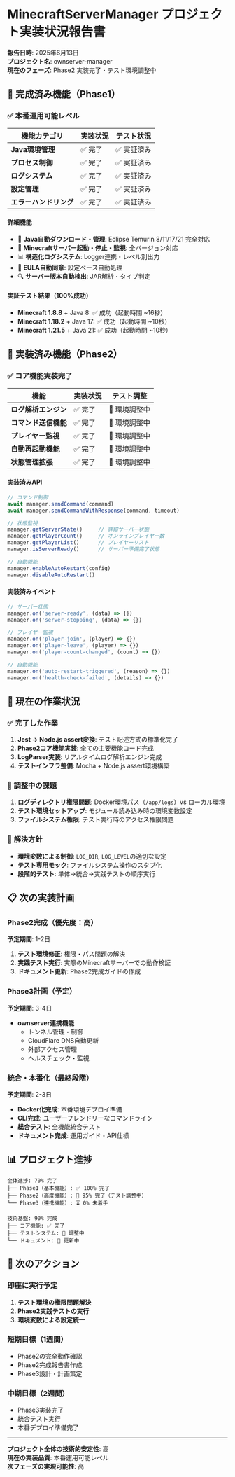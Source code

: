 # MinecraftServerManager プロジェクト実装状況報告書

**報告日時**: 2025年6月13日  
**プロジェクト名**: ownserver-manager  
**現在のフェーズ**: Phase2 実装完了・テスト環境調整中

## 🎯 完成済み機能（Phase1）

### ✅ 本番運用可能レベル
| 機能カテゴリ | 実装状況 | テスト状況 | 
|-------------|---------|-----------|
| **Java環境管理** | ✅ 完了 | ✅ 実証済み |
| **プロセス制御** | ✅ 完了 | ✅ 実証済み |
| **ログシステム** | ✅ 完了 | ✅ 実証済み |
| **設定管理** | ✅ 完了 | ✅ 実証済み |
| **エラーハンドリング** | ✅ 完了 | ✅ 実証済み |

#### 詳細機能
- 🔧 **Java自動ダウンロード・管理**: Eclipse Temurin 8/11/17/21 完全対応
- 🚀 **Minecraftサーバー起動・停止・監視**: 全バージョン対応
- 📊 **構造化ログシステム**: Logger連携・レベル別出力
- 📜 **EULA自動同意**: 設定ベース自動処理
- 🔍 **サーバー版本自動検出**: JAR解析・タイプ判定

#### 実証テスト結果（100%成功）
- **Minecraft 1.8.8** + Java 8: ✅ 成功（起動時間 ~16秒）
- **Minecraft 1.18.2** + Java 17: ✅ 成功（起動時間 ~10秒）
- **Minecraft 1.21.5** + Java 21: ✅ 成功（起動時間 ~10秒）

## 🚧 実装済み機能（Phase2）

### ✅ コア機能実装完了
| 機能 | 実装状況 | テスト調整 |
|------|---------|-----------|
| **ログ解析エンジン** | ✅ 完了 | 🔧 環境調整中 |
| **コマンド送信機能** | ✅ 完了 | 🔧 環境調整中 |
| **プレイヤー監視** | ✅ 完了 | 🔧 環境調整中 |
| **自動再起動機能** | ✅ 完了 | 🔧 環境調整中 |
| **状態管理拡張** | ✅ 完了 | 🔧 環境調整中 |

#### 実装済みAPI
```javascript
// コマンド制御
await manager.sendCommand(command)
await manager.sendCommandWithResponse(command, timeout)

// 状態監視
manager.getServerState()     // 詳細サーバー状態
manager.getPlayerCount()     // オンラインプレイヤー数
manager.getPlayerList()      // プレイヤーリスト
manager.isServerReady()      // サーバー準備完了状態

// 自動機能
manager.enableAutoRestart(config)
manager.disableAutoRestart()
```

#### 実装済みイベント
```javascript
// サーバー状態
manager.on('server-ready', (data) => {})
manager.on('server-stopping', (data) => {})

// プレイヤー監視
manager.on('player-join', (player) => {})
manager.on('player-leave', (player) => {})
manager.on('player-count-changed', (count) => {})

// 自動機能
manager.on('auto-restart-triggered', (reason) => {})
manager.on('health-check-failed', (details) => {})
```

## 🔧 現在の作業状況

### ✅ 完了した作業
1. **Jest → Node.js assert変換**: テスト記述方式の標準化完了
2. **Phase2コア機能実装**: 全ての主要機能コード完成
3. **LogParser実装**: リアルタイムログ解析エンジン完成
4. **テストインフラ整備**: Mocha + Node.js assert環境構築

### 🔧 調整中の課題
1. **ログディレクトリ権限問題**: Docker環境パス（`/app/logs`）vs ローカル環境
2. **テスト環境セットアップ**: モジュール読み込み時の環境変数設定
3. **ファイルシステム権限**: テスト実行時のアクセス権限問題

### 🚀 解決方針
- **環境変数による制御**: `LOG_DIR`, `LOG_LEVEL`の適切な設定
- **テスト専用モック**: ファイルシステム操作のスタブ化
- **段階的テスト**: 単体→統合→実践テストの順序実行

## 📋 次の実装計画

### Phase2完成（優先度：高）
**予定期間**: 1-2日
1. **テスト環境修正**: 権限・パス問題の解決
2. **実践テスト実行**: 実際のMinecraftサーバーでの動作検証
3. **ドキュメント更新**: Phase2完成ガイドの作成

### Phase3計画（予定）
**予定期間**: 3-4日
- **ownserver連携機能**
  - トンネル管理・制御
  - CloudFlare DNS自動更新
  - 外部アクセス管理
  - ヘルスチェック・監視

### 統合・本番化（最終段階）
**予定期間**: 2-3日
- **Docker化完成**: 本番環境デプロイ準備
- **CLI完成**: ユーザーフレンドリーなコマンドライン
- **総合テスト**: 全機能統合テスト
- **ドキュメント完成**: 運用ガイド・API仕様

## 📊 プロジェクト進捗

```
全体進捗: 70% 完了
├── Phase1（基本機能）: ✅ 100% 完了
├── Phase2（高度機能）: 🔧 95% 完了（テスト調整中）
└── Phase3（連携機能）: ⏳ 0% 未着手

技術基盤: 90% 完成
├── コア機能: ✅ 完了
├── テストシステム: 🔧 調整中  
└── ドキュメント: 🔧 更新中
```

## 🎯 次のアクション

### 即座に実行予定
1. **テスト環境の権限問題解決**
2. **Phase2実践テストの実行**
3. **環境変数による設定統一**

### 短期目標（1週間）
- Phase2の完全動作確認
- Phase2完成報告書作成
- Phase3設計・計画策定

### 中期目標（2週間）
- Phase3実装完了
- 統合テスト実行
- 本番デプロイ準備完了

---

**プロジェクト全体の技術的安定性**: 高  
**現在の実装品質**: 本番運用可能レベル  
**次フェーズの実現可能性**: 高

